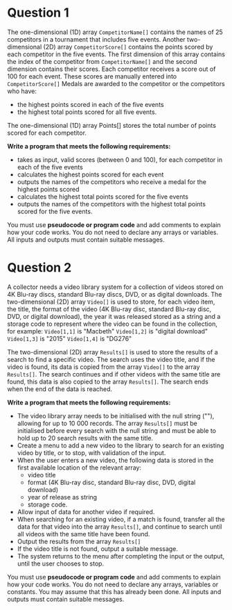 # Question 1
The one-dimensional (1D) array `CompetitorName[]` contains the names of 25 competitors in a
tournament that includes five events.
Another two-dimensional (2D) array `CompetitorScore[]` contains the points scored by each
competitor in the five events. The first dimension of this array contains the index of the competitor
from `CompetitorName[]` and the second dimension contains their scores.
Each competitor receives a score out of 100 for each event. These scores are manually entered into `CompetitorScore[]`
Medals are awarded to the competitor or the competitors who have:
- the highest points scored in each of the five events
- the highest total points scored for all five events.

The one-dimensional (1D) array Points[] stores the total number of points scored for each
competitor.

__Write a program that meets the following requirements:__
- takes as input, valid scores (between 0 and 100), for each competitor in each of the five events
- calculates the highest points scored for each event
- outputs the names of the competitors who receive a medal for the highest points scored
- calculates the highest total points scored for the five events
- outputs the names of the competitors with the highest total points scored for the five events.

You must use **pseudocode or program code** and add comments to explain how your code works.
You do not need to declare any arrays or variables.
All inputs and outputs must contain suitable messages.

# Question 2
A collector needs a video library system for a collection of videos stored on 4K Blu-ray discs, standard Blu-ray discs, DVD, or as digital downloads. 
The two-dimensional (2D) array `Video[]` is used to store, for each video item, the title, the format of the video (4K Blu-ray disc, standard Blu-ray disc, DVD, or digital download), the year it was released stored as a string and a storage code to represent where the video can be found in the collection, for example:
`Video[1,1]` is "Macbeth"
`Video[1,2]` is "digital download"
`Video[1,3]` is "2015"
`Video[1,4]` is "DG276"

The two-dimensional (2D) array `Results[]` is used to store the results of a search to find a specific video. The search uses the video title, and if the video is found, its data is copied from the array `Video[]` to the array `Results[]`. The search continues and if other videos with the same title are found, this data is also copied to the array `Results[]`. 
The search ends when the end of the data is reached.

__Write a program that meets the following requirements:__
- The video library array needs to be initialised with the null string (""), allowing for up to 10 000 records. The array `Results[]` must be initialised before every search with the null string and must be able to hold up to 20 search results with the same title.
- Create a menu to add a new video to the library to search for an existing video by title, or to stop, with validation of the input.
- When the user enters a new video, the following data is stored in the first available location of the relevant array:
  - video title
  - format (4K Blu-ray disc, standard Blu-ray disc, DVD, digital download)
  - year of release as string
  - storage code.
- Allow input of data for another video if required.
- When searching for an existing video, if a match is found, transfer all the data for that video into the array `Results[]`, and continue to search until all videos with the same title have been found.
- Output the results from the array `Results[]`
- If the video title is not found, output a suitable message.
- The system returns to the menu after completing the input or the output, until the user chooses to stop.

You must use **pseudocode or program code** and add comments to explain how your code works.
You do not need to declare any arrays, variables or constants. You may assume that this has already been done.
All inputs and outputs must contain suitable messages.
